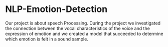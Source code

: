 # NLP-Emotion-Detection
Our project is about speech Processing. During the project we investigated the connection between the vocal characteristics of the voice and the expression of emotion and we created a model that succeeded to determine  which emotion is felt in a sound sample.
